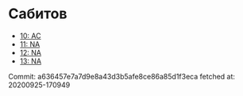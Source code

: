 # Сабитов
- [10: AC](10.md)
- [11: NA](11.md)
- [12: NA](12.md)
- [13: NA](13.md)

Commit: a636457e7a7d9e8a43d3b5afe8ce86a85d1f3eca
 fetched at: 20200925-170949
